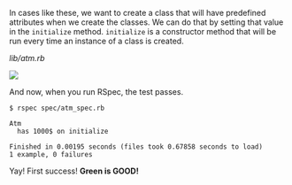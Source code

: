 In cases like these, we want to create a class that will have predefined attributes when we create the classes. We can do that by setting that value in the `initialize` method. `initialize` is a constructor method that will be run every time an instance of a class is created.

_lib/atm.rb_

![](https://cdn.fs.teachablecdn.com/ADNupMnWyR7kCWRvm76Laz/resize=width:1000/https://www.filepicker.io/api/file/1qyClMvvRZGJLI81BP2o)

And now, when you run RSpec, the test passes.
```
$ rspec spec/atm_spec.rb

Atm
  has 1000$ on initialize

Finished in 0.00195 seconds (files took 0.67858 seconds to load)
1 example, 0 failures
```
Yay! First success! **Green is GOOD!**